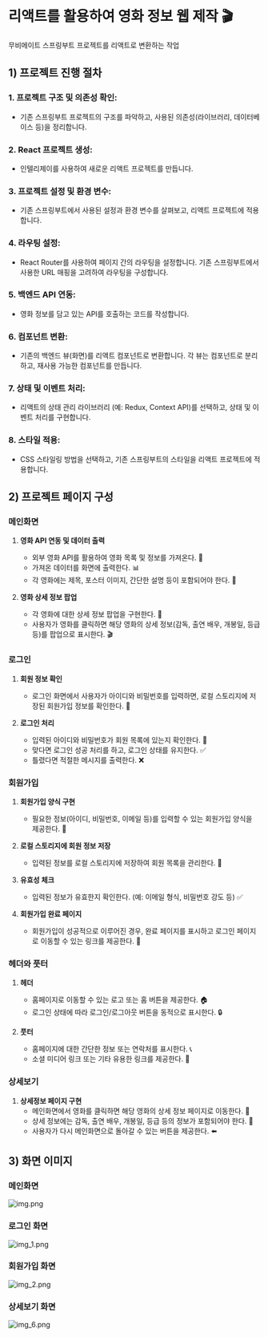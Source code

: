 # 리액트를 활용하여 영화 정보 웹 제작 🎬

무비메이트 스프링부트 프로젝트를 리액트로 변환하는 작업

## 1) 프로젝트 진행 절차

###  **1. 프로젝트 구조 및 의존성 확인:**
- 기존 스프링부트 프로젝트의 구조를 파악하고, 사용된 의존성(라이브러리, 데이터베이스 등)을 정리합니다.

###  **2. React 프로젝트 생성:**
- 인텔리제이를 사용하여 새로운 리액트 프로젝트를 만듭니다.

###  **3. 프로젝트 설정 및 환경 변수:**
- 기존 스프링부트에서 사용된 설정과 환경 변수를 살펴보고, 리액트 프로젝트에 적용합니다.

###  **4. 라우팅 설정:**
- React Router를 사용하여 페이지 간의 라우팅을 설정합니다. 기존 스프링부트에서 사용한 URL 매핑을 고려하여 라우팅을 구성합니다.

###  **5. 백엔드 API 연동:**
- 영화 정보를 담고 있는 API를 호출하는 코드를 작성합니다.

###  **6. 컴포넌트 변환:**
- 기존의 백엔드 뷰(화면)를 리액트 컴포넌트로 변환합니다. 각 뷰는 컴포넌트로 분리하고, 재사용 가능한 컴포넌트를 만듭니다.

###  **7. 상태 및 이벤트 처리:**
- 리액트의 상태 관리 라이브러리 (예: Redux, Context API)를 선택하고, 상태 및 이벤트 처리를 구현합니다.

###  **8. 스타일 적용:**
- CSS 스타일링 방법을 선택하고, 기존 스프링부트의 스타일을 리액트 프로젝트에 적용합니다.

## 2) 프로젝트 페이지 구성

### 메인화면
1. **영화 API 연동 및 데이터 출력**
    - 외부 영화 API를 활용하여 영화 목록 및 정보를 가져온다. 🎥
    - 가져온 데이터를 화면에 출력한다. 📊
    - 각 영화에는 제목, 포스터 이미지, 간단한 설명 등이 포함되어야 한다. 🌟

2. **영화 상세 정보 팝업**
    - 각 영화에 대한 상세 정보 팝업을 구현한다. 📝
    - 사용자가 영화를 클릭하면 해당 영화의 상세 정보(감독, 출연 배우, 개봉일, 등급 등)를 팝업으로 표시한다. 🎬

### 로그인
1. **회원 정보 확인**
    - 로그인 화면에서 사용자가 아이디와 비밀번호를 입력하면, 로컬 스토리지에 저장된 회원가입 정보를 확인한다. 🔐

2. **로그인 처리**
    - 입력된 아이디와 비밀번호가 회원 목록에 있는지 확인한다. 🔄
    - 맞다면 로그인 성공 처리를 하고, 로그인 상태를 유지한다. ✅
    - 틀렸다면 적절한 메시지를 출력한다. ❌

### 회원가입
1. **회원가입 양식 구현**
    - 필요한 정보(아이디, 비밀번호, 이메일 등)를 입력할 수 있는 회원가입 양식을 제공한다. 📝

2. **로컬 스토리지에 회원 정보 저장**
    - 입력된 정보를 로컬 스토리지에 저장하여 회원 목록을 관리한다. 💾

3. **유효성 체크**
    - 입력된 정보가 유효한지 확인한다. (예: 이메일 형식, 비밀번호 강도 등) ✅

4. **회원가입 완료 페이지**
    - 회원가입이 성공적으로 이루어진 경우, 완료 페이지를 표시하고 로그인 페이지로 이동할 수 있는 링크를 제공한다. 🎉

### 헤더와 풋터
1. **헤더**
    - 홈페이지로 이동할 수 있는 로고 또는 홈 버튼을 제공한다. 🏠
    - 로그인 상태에 따라 로그인/로그아웃 버튼을 동적으로 표시한다. 🔒

2. **풋터**
    - 홈페이지에 대한 간단한 정보 또는 연락처를 표시한다. 📞
    - 소셜 미디어 링크 또는 기타 유용한 링크를 제공한다. 🔗

### 상세보기
1. **상세정보 페이지 구현**
    - 메인화면에서 영화를 클릭하면 해당 영화의 상세 정보 페이지로 이동한다. 🚀
    - 상세 정보에는 감독, 출연 배우, 개봉일, 등급 등의 정보가 포함되어야 한다. 📌
    - 사용자가 다시 메인화면으로 돌아갈 수 있는 버튼을 제공한다. ⬅️

## 3) 화면 이미지

### 메인화면
![img.png](img.png)

### 로그인 화면
![img_1.png](img_1.png)

### 회원가입 화면
![img_2.png](img_2.png)

### 상세보기 화면
![img_6.png](img_6.png)
